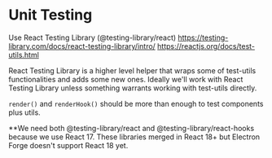 # Unit Testing

Use React Testing Library (@testing-library/react)
https://testing-library.com/docs/react-testing-library/intro/
https://reactjs.org/docs/test-utils.html

React Testing Library is a higher level helper that wraps some of test-utils functionalities and adds some new ones. Ideally we'll work with React Testing Library unless something warrants working with test-utils directly.

`render()` and `renderHook()` should be more than enough to test components plus utils.

\*\*We need both @testing-library/react and @testing-library/react-hooks because we use React 17. These libraries merged in React 18+ but Electron Forge doesn't support React 18 yet.
